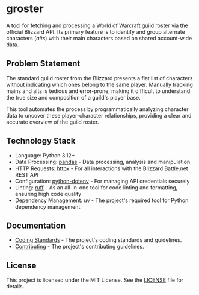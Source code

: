 # groster

A tool for fetching and processing a World of Warcraft guild roster via the official Blizzard API. Its primary feature is to identify and group alternate characters (_alts_) with their main characters based on shared account-wide data.

## Problem Statement

The standard guild roster from the Blizzard presents a flat list of characters without indicating which ones belong to the same player. Manually tracking mains and alts is tedious and error-prone, making it difficult to understand the true size and composition of a guild's player base.

This tool automates the process by programmatically analyzing character data to uncover these player-character relationships, providing a clear and accurate overview of the guild roster.

## Technology Stack

- Language: Python 3.12+
- Data Processing: [pandas](https://pandas.pydata.org) - Data processing, analysis and manipulation
- HTTP Requests: [httpx](https://www.python-httpx.org) - For all interactions with the Blizzard Battle.net REST API
- Configuration: [python-dotenv](https://pypi.org/project/python-dotenv/) - For managing API credentials securely
- Linting: [ruff](https://docs.astral.sh/ruff/) - As an all-in-one tool for code linting and formatting, ensuring high code quality
- Dependency Management: [uv](https://docs.astral.sh/uv/) - The project's required tool for Python dependency management.

## Documentation

- [Coding Standards](./docs/coding-standards.md) - The project's coding standards and guidelines.
- [Contributing](./CONTRIBUTING.md) - The project's contributing guidelines.

## License

This project is licensed under the MIT License. See the [LICENSE](./LICENSE) file for details.
